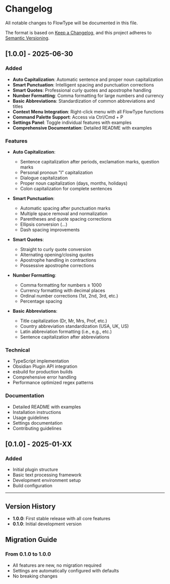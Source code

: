 # Changelog

All notable changes to FlowType will be documented in this file.

The format is based on [Keep a Changelog](https://keepachangelog.com/en/1.0.0/),
and this project adheres to [Semantic Versioning](https://semver.org/spec/v2.0.0.html).

## [1.0.0] - 2025-06-30

### Added
- **Auto Capitalization**: Automatic sentence and proper noun capitalization
- **Smart Punctuation**: Intelligent spacing and punctuation corrections
- **Smart Quotes**: Professional curly quotes and apostrophe handling
- **Number Formatting**: Comma formatting for large numbers and currency
- **Basic Abbreviations**: Standardization of common abbreviations and titles
- **Context Menu Integration**: Right-click menu with all FlowType functions
- **Command Palette Support**: Access via Ctrl/Cmd + P
- **Settings Panel**: Toggle individual features with examples
- **Comprehensive Documentation**: Detailed README with examples

### Features
- **Auto Capitalization**:
  - Sentence capitalization after periods, exclamation marks, question marks
  - Personal pronoun "I" capitalization
  - Dialogue capitalization
  - Proper noun capitalization (days, months, holidays)
  - Colon capitalization for complete sentences

- **Smart Punctuation**:
  - Automatic spacing after punctuation marks
  - Multiple space removal and normalization
  - Parentheses and quote spacing corrections
  - Ellipsis conversion (…)
  - Dash spacing improvements

- **Smart Quotes**:
  - Straight to curly quote conversion
  - Alternating opening/closing quotes
  - Apostrophe handling in contractions
  - Possessive apostrophe corrections

- **Number Formatting**:
  - Comma formatting for numbers ≥ 1000
  - Currency formatting with decimal places
  - Ordinal number corrections (1st, 2nd, 3rd, etc.)
  - Percentage spacing

- **Basic Abbreviations**:
  - Title capitalization (Dr, Mr, Mrs, Prof, etc.)
  - Country abbreviation standardization (USA, UK, US)
  - Latin abbreviation formatting (i.e., e.g., etc.)
  - Sentence capitalization after abbreviations

### Technical
- TypeScript implementation
- Obsidian Plugin API integration
- esbuild for production builds
- Comprehensive error handling
- Performance optimized regex patterns

### Documentation
- Detailed README with examples
- Installation instructions
- Usage guidelines
- Settings documentation
- Contributing guidelines

## [0.1.0] - 2025-01-XX

### Added
- Initial plugin structure
- Basic text processing framework
- Development environment setup
- Build configuration

---

## Version History

- **1.0.0**: First stable release with all core features
- **0.1.0**: Initial development version

## Migration Guide

### From 0.1.0 to 1.0.0
- All features are new, no migration required
- Settings are automatically configured with defaults
- No breaking changes
